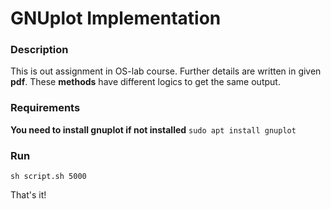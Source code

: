 # GNUplot Implementation

### Description
This is out assignment in OS-lab course. Further details are written in given __pdf__.
These __methods__ have different logics to get the same output.

### Requirements
__You need to install gnuplot if not installed__
`sudo apt install gnuplot`

### Run
`sh script.sh 5000`


That's it!
